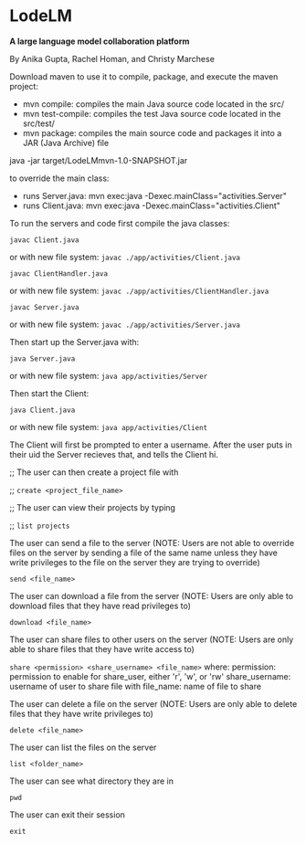 # LodeLM
**A large language model collaboration platform**

By Anika Gupta, Rachel Homan, and Christy Marchese

Download maven to use it to compile, package, and execute the maven project:

- mvn compile: compiles the main Java source code located in the src/
- mvn test-compile: compiles the test Java source code located in the src/test/
- mvn package: compiles the main source code and packages it into a JAR (Java Archive) file

java -jar target/LodeLMmvn-1.0-SNAPSHOT.jar

to override the main class: 
- runs Server.java: mvn exec:java -Dexec.mainClass="activities.Server"
- runs Client.java: mvn exec:java -Dexec.mainClass="activities.Client"

To run the servers and code first compile the java classes:

`javac Client.java`

or with new file system: `javac ./app/activities/Client.java`

`javac ClientHandler.java`

or with new file system: `javac ./app/activities/ClientHandler.java`

`javac Server.java`

or with new file system: `javac ./app/activities/Server.java`


Then start up the Server.java with:

`java Server.java`

or with new file system: `java app/activities/Server`

Then start the Client:

`java Client.java`

or with new file system: `java app/activities/Client`


The Client will first be prompted to enter a username. After the user puts in their uid the Server recieves that, and tells the Client hi.


;; The user can then create a project file with

;; `create <project_file_name>`

;; The user can view their projects by typing

;; `list projects`

The user can send a file to the server (NOTE: Users are not able to override files on the server by sending a file of the same name unless they have write privileges to the file on the server they are trying to override)

`send <file_name>`

The user can download a file from the server (NOTE: Users are only able to download files that they have read privileges to)

`download <file_name>`

The user can share files to other users on the server (NOTE: Users are only able to share files that they have write access to)

`share <permission> <share_username> <file_name>`
where:
    permission: permission to enable for share_user, either 'r', 'w', or 'rw'
    share_username: username of user to share file with
    file_name: name of file to share

The user can delete a file on the server (NOTE: Users are only able to delete files that they have write privileges to)

`delete <file_name>`

The user can list the files on the server

`list <folder_name>`

The user can see what directory they are in

`pwd`

The user can exit their session

`exit`
